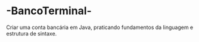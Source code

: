 # -BancoTerminal-
Criar uma conta bancária em Java, praticando fundamentos da linguagem e estrutura de sintaxe.
